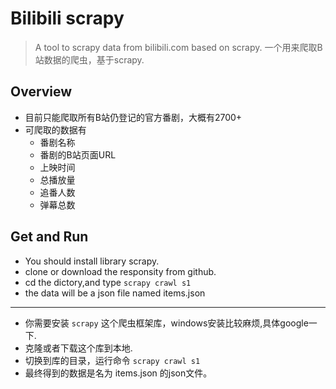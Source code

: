 # Bilibili scrapy

> A tool to scrapy data from bilibili.com based on scrapy.
> 一个用来爬取B站数据的爬虫，基于scrapy.
## Overview

* 目前只能爬取所有B站仍登记的官方番剧，大概有2700+
* 可爬取的数据有 
  * 番剧名称
  * 番剧的B站页面URL
  * 上映时间
  * 总播放量
  * 追番人数
  * 弹幕总数

## Get and Run

* You should install library scrapy.
* clone or download the responsity from github.
* cd the dictory,and type ```scrapy crawl s1```
* the data will be a json file named items.json

***

* 你需要安装 ```scrapy``` 这个爬虫框架库，windows安装比较麻烦,具体google一下.
* 克隆或者下载这个库到本地.
* 切换到库的目录，运行命令 ```scrapy crawl s1```
* 最终得到的数据是名为 items.json 的json文件。
